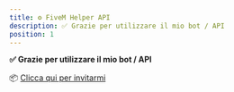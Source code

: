 ```yaml
---
title: ⚙️ FiveM Helper API
description: ✅ Grazie per utilizzare il mio bot / API
position: 1
---
```


**✅ Grazie per utilizzare il mio bot / API**

📦 [Clicca qui per invitarmi](https://discord.com/oauth2/authorize?client_id=1208435537761796196)